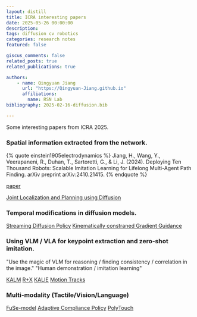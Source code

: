 ```yaml
---
layout: distill
title: ICRA interesting papers
date: 2025-05-26 00:00:00
description: 
tags: diffusion cv robotics
categories: research notes
featured: false

giscus_comments: false
related_posts: true
related_publications: true

authors:
    - name: Qingyuan Jiang
      url: "https://Qingyuan-Jiang.github.io"
      affiliations:
        name: RSN Lab
bibliography: 2025-02-16-diffusion.bib

---
```


Some interesting papers from ICRA 2025.

### Spatial information extracted from the network.

{% quote einstein1905electrodynamics %}
Jiang, H., Wang, Y., Veerapaneni, R., Duhan, T., Sartoretti, G., & Li, J. (2024). Deploying Ten Thousand Robots: Scalable Imitation Learning for Lifelong Multi-Agent Path Finding. arXiv preprint arXiv:2410.21415.
{% endquote %}

[paper](https://arxiv.org/pdf/2410.21415)

[Joint Localization and Planning using Diffusion](https://arxiv.org/pdf/2409.17995)


### Temporal modifications in diffusion models.

[Streaming Diffusion Policy](https://streaming-diffusion-policy.github.io/)
[Kinematically constraned Gradient Guidance](https://arxiv.org/pdf/2409.15528)

### Using VLM / VLA for keypoint extraction and zero-shot imitation.

"Use the magic of VLM for reasoning / finding consistency / correlation in the image."
"Human demonstration / imitation learning"

[KALM](https://arxiv.org/pdf/2410.23254)
[R+X](https://arxiv.org/pdf/2407.12957)
[KALIE](https://arxiv.org/pdf/2409.14066)
[Motion Tracks](https://arxiv.org/pdf/2501.06994)

### Multi-modality (Tactile/Vision/Language)

[FuSe-model](https://arxiv.org/pdf/2501.04693)
[Adaptive Compliance Policy](https://arxiv.org/pdf/2410.09309)
[PolyTouch](https://arxiv.org/pdf/2504.19341)